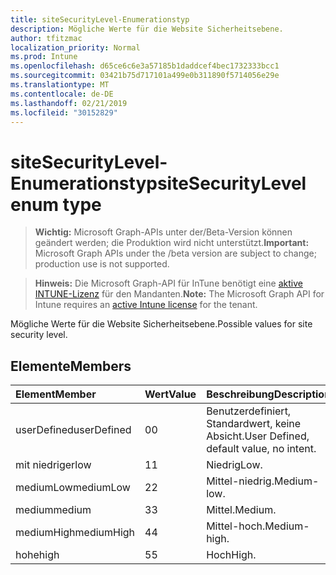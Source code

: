 ```yaml
---
title: siteSecurityLevel-Enumerationstyp
description: Mögliche Werte für die Website Sicherheitsebene.
author: tfitzmac
localization_priority: Normal
ms.prod: Intune
ms.openlocfilehash: d65ce6c6e3a57185b1daddcef4bec1732333bcc1
ms.sourcegitcommit: 03421b75d717101a499e0b311890f5714056e29e
ms.translationtype: MT
ms.contentlocale: de-DE
ms.lasthandoff: 02/21/2019
ms.locfileid: "30152829"
---
```

# <a name="sitesecuritylevel-enum-type"></a><span data-ttu-id="9fb00-103">siteSecurityLevel-Enumerationstyp</span><span class="sxs-lookup"><span data-stu-id="9fb00-103">siteSecurityLevel enum type</span></span>

> <span data-ttu-id="9fb00-104">**Wichtig:** Microsoft Graph-APIs unter der/Beta-Version können geändert werden; die Produktion wird nicht unterstützt.</span><span class="sxs-lookup"><span data-stu-id="9fb00-104">**Important:** Microsoft Graph APIs under the /beta version are subject to change; production use is not supported.</span></span>

> <span data-ttu-id="9fb00-105">**Hinweis:** Die Microsoft Graph-API für InTune benötigt eine [aktive INTUNE-Lizenz](https://go.microsoft.com/fwlink/?linkid=839381) für den Mandanten.</span><span class="sxs-lookup"><span data-stu-id="9fb00-105">**Note:** The Microsoft Graph API for Intune requires an [active Intune license](https://go.microsoft.com/fwlink/?linkid=839381) for the tenant.</span></span>

<span data-ttu-id="9fb00-106">Mögliche Werte für die Website Sicherheitsebene.</span><span class="sxs-lookup"><span data-stu-id="9fb00-106">Possible values for site security level.</span></span>

## <a name="members"></a><span data-ttu-id="9fb00-107">Elemente</span><span class="sxs-lookup"><span data-stu-id="9fb00-107">Members</span></span>
|<span data-ttu-id="9fb00-108">Element</span><span class="sxs-lookup"><span data-stu-id="9fb00-108">Member</span></span>|<span data-ttu-id="9fb00-109">Wert</span><span class="sxs-lookup"><span data-stu-id="9fb00-109">Value</span></span>|<span data-ttu-id="9fb00-110">Beschreibung</span><span class="sxs-lookup"><span data-stu-id="9fb00-110">Description</span></span>|
|:---|:---|:---|
|<span data-ttu-id="9fb00-111">userDefined</span><span class="sxs-lookup"><span data-stu-id="9fb00-111">userDefined</span></span>|<span data-ttu-id="9fb00-112">0</span><span class="sxs-lookup"><span data-stu-id="9fb00-112">0</span></span>|<span data-ttu-id="9fb00-113">Benutzerdefiniert, Standardwert, keine Absicht.</span><span class="sxs-lookup"><span data-stu-id="9fb00-113">User Defined, default value, no intent.</span></span>|
|<span data-ttu-id="9fb00-114">mit niedriger</span><span class="sxs-lookup"><span data-stu-id="9fb00-114">low</span></span>|<span data-ttu-id="9fb00-115">1</span><span class="sxs-lookup"><span data-stu-id="9fb00-115">1</span></span>|<span data-ttu-id="9fb00-116">Niedrig</span><span class="sxs-lookup"><span data-stu-id="9fb00-116">Low.</span></span>|
|<span data-ttu-id="9fb00-117">mediumLow</span><span class="sxs-lookup"><span data-stu-id="9fb00-117">mediumLow</span></span>|<span data-ttu-id="9fb00-118">2</span><span class="sxs-lookup"><span data-stu-id="9fb00-118">2</span></span>|<span data-ttu-id="9fb00-119">Mittel-niedrig.</span><span class="sxs-lookup"><span data-stu-id="9fb00-119">Medium-low.</span></span>|
|<span data-ttu-id="9fb00-120">medium</span><span class="sxs-lookup"><span data-stu-id="9fb00-120">medium</span></span>|<span data-ttu-id="9fb00-121">3</span><span class="sxs-lookup"><span data-stu-id="9fb00-121">3</span></span>|<span data-ttu-id="9fb00-122">Mittel.</span><span class="sxs-lookup"><span data-stu-id="9fb00-122">Medium.</span></span>|
|<span data-ttu-id="9fb00-123">mediumHigh</span><span class="sxs-lookup"><span data-stu-id="9fb00-123">mediumHigh</span></span>|<span data-ttu-id="9fb00-124">4</span><span class="sxs-lookup"><span data-stu-id="9fb00-124">4</span></span>|<span data-ttu-id="9fb00-125">Mittel-hoch.</span><span class="sxs-lookup"><span data-stu-id="9fb00-125">Medium-high.</span></span>|
|<span data-ttu-id="9fb00-126">hohe</span><span class="sxs-lookup"><span data-stu-id="9fb00-126">high</span></span>|<span data-ttu-id="9fb00-127">5</span><span class="sxs-lookup"><span data-stu-id="9fb00-127">5</span></span>|<span data-ttu-id="9fb00-128">Hoch</span><span class="sxs-lookup"><span data-stu-id="9fb00-128">High.</span></span>|




